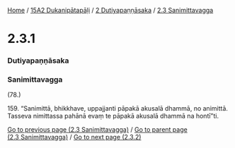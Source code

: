 
[Home](/) / [15A2 Dukanipātapāḷi](../../../15A2.md) / [2 Dutiyapaṇṇāsaka](../../2.md) / [2.3 Sanimittavagga](../2.3.md)

# 2.3.1

### Dutiyapaṇṇāsaka

### Sanimittavagga

(78.)

159\. “Sanimittā, bhikkhave, uppajjanti pāpakā akusalā dhammā, no animittā. Tasseva nimittassa pahānā evaṃ te pāpakā akusalā dhammā na hontī”ti.

[Go to previous page (2.3 Sanimittavagga)](../2.3.md) / [Go to parent page (2.3 Sanimittavagga)](../2.3.md) / [Go to next page (2.3.2)](2.3.2.md)


